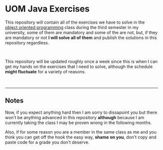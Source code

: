 # UOM Java Exercises

This repository will contain all of the exercises we have to solve in the [object oriented programming](https://en.wikipedia.org/wiki/Object-oriented_programming) class during the third semester in my university, some of them are mandatory and some of the are not, but, if they are mandatory or not **I will solve all of them** and publish the solutions in this repository regardless.

<br>

This repository will be updated roughly once a week since this is when I can get my hands on the exercises that I need to solve, although the schedule **might fluctuate** for a variety of reasons.

<br>

---

## Notes

Now, if you expect anything hard then I am sorry to dissapoint you but there won't be anything advanced in this repository **although** because I am currently taking the class I may be proven wrong in the following months.

Also, if for some reason you are a member in the same class as me and you think you can get off the hook the easy way, **shame on you**, don't copy and paste code for a grade you don't deserve.